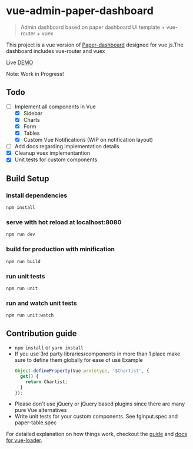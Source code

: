 # vue-admin-paper-dashboard

> Admin dashboard based on paper dashboard UI template + vue-router + vuex

This project is a vue version of [Paper-dashboard](https://www.creative-tim.com/product/paper-dashboard)
designed for vue js.The dashboard includes vue-router and vuex

Live [DEMO](https://cristijora.github.io/vue-paper-dashboard)

Note: Work in Progress!
## Todo
* [ ] Implement all components in Vue
  * [x] Sidebar
  * [x] Charts
  * [x] Form
  * [x] Tables
  * [x] Custom Vue Notifications (WIP on notification layout)
* [ ] Add docs regarding implementation details
* [x] Cleanup vuex implementantion
* [x] Unit tests for custom components

## Build Setup

### install dependencies
`npm install`
### serve with hot reload at localhost:8080
`npm run dev`
### build for production with minification
`npm run build`
### run unit tests
`npm run unit`
### run and watch unit tests
`npm run unit:watch`

## Contribution guide
* `npm install` or `yarn install`
* If you use 3rd party libraries/components in more than 1 place make sure to define them globally for ease of use
  Example
  ```js
  Object.defineProperty(Vue.prototype, '$Chartist', {
    get() {
      return Chartist;
    }
  });
  ```
* Please don't use jQuery or jQuery based plugins since there are many pure Vue alternatives  
* Write unit tests for your custom components. See fgInput.spec and paper-table.spec

For detailed explanation on how things work, checkout the [guide](http://vuejs-templates.github.io/webpack/) and [docs for vue-loader](http://vuejs.github.io/vue-loader).
